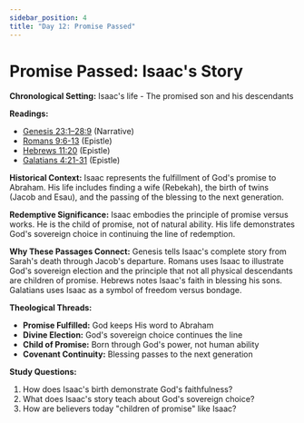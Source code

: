 ```yaml
---
sidebar_position: 4
title: "Day 12: Promise Passed"
---
```


# Promise Passed: Isaac's Story

**Chronological Setting:** Isaac's life - The promised son and his descendants

**Readings:**
 - [Genesis 23:1–28:9](https://www.biblegateway.com/passage/?search=Genesis+23%3A1-28%3A9&version=ESV) (Narrative)
 - [Romans 9:6-13](https://www.biblegateway.com/passage/?search=Romans+9%3A6-13&version=ESV) (Epistle)
 - [Hebrews 11:20](https://www.biblegateway.com/passage/?search=Hebrews+11%3A20&version=ESV) (Epistle)
 - [Galatians 4:21-31](https://www.biblegateway.com/passage/?search=Galatians+4%3A21-31&version=ESV) (Epistle)

**Historical Context:** Isaac represents the fulfillment of God's promise to Abraham. His life includes finding a wife (Rebekah), the birth of twins (Jacob and Esau), and the passing of the blessing to the next generation.

**Redemptive Significance:** Isaac embodies the principle of promise versus works. He is the child of promise, not of natural ability. His life demonstrates God's sovereign choice in continuing the line of redemption.

**Why These Passages Connect:** Genesis tells Isaac's complete story from Sarah's death through Jacob's departure. Romans uses Isaac to illustrate God's sovereign election and the principle that not all physical descendants are children of promise. Hebrews notes Isaac's faith in blessing his sons. Galatians uses Isaac as a symbol of freedom versus bondage.

**Theological Threads:**
- **Promise Fulfilled:** God keeps His word to Abraham
- **Divine Election:** God's sovereign choice continues the line
- **Child of Promise:** Born through God's power, not human ability
- **Covenant Continuity:** Blessing passes to the next generation

**Study Questions:**
1. How does Isaac's birth demonstrate God's faithfulness?
2. What does Isaac's story teach about God's sovereign choice?
3. How are believers today "children of promise" like Isaac?